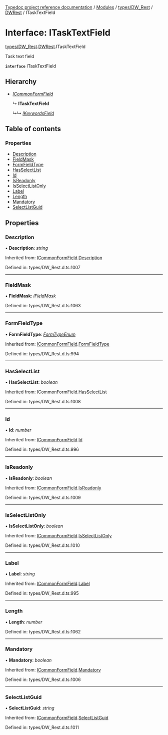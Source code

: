 [Typedoc project reference documentation](../README.md) / [Modules](../modules.md) / [types/DW_Rest](../modules/types_dw_rest.md) / [DWRest](../modules/types_dw_rest.dwrest.md) / ITaskTextField

# Interface: ITaskTextField

[types/DW_Rest](../modules/types_dw_rest.md).[DWRest](../modules/types_dw_rest.dwrest.md).ITaskTextField

Task text field

**`interface`** ITaskTextField

## Hierarchy

* [*ICommonFormField*](types_dw_rest.dwrest.icommonformfield.md)

  ↳ **ITaskTextField**

  ↳↳ [*IKeywordsField*](types_dw_rest.dwrest.ikeywordsfield.md)

## Table of contents

### Properties

- [Description](types_dw_rest.dwrest.itasktextfield.md#description)
- [FieldMask](types_dw_rest.dwrest.itasktextfield.md#fieldmask)
- [FormFieldType](types_dw_rest.dwrest.itasktextfield.md#formfieldtype)
- [HasSelectList](types_dw_rest.dwrest.itasktextfield.md#hasselectlist)
- [Id](types_dw_rest.dwrest.itasktextfield.md#id)
- [IsReadonly](types_dw_rest.dwrest.itasktextfield.md#isreadonly)
- [IsSelectListOnly](types_dw_rest.dwrest.itasktextfield.md#isselectlistonly)
- [Label](types_dw_rest.dwrest.itasktextfield.md#label)
- [Length](types_dw_rest.dwrest.itasktextfield.md#length)
- [Mandatory](types_dw_rest.dwrest.itasktextfield.md#mandatory)
- [SelectListGuid](types_dw_rest.dwrest.itasktextfield.md#selectlistguid)

## Properties

### Description

• **Description**: *string*

Inherited from: [ICommonFormField](types_dw_rest.dwrest.icommonformfield.md).[Description](types_dw_rest.dwrest.icommonformfield.md#description)

Defined in: types/DW_Rest.d.ts:1007

___

### FieldMask

• **FieldMask**: [*IFieldMask*](types_dw_rest.dwrest.ifieldmask.md)

Defined in: types/DW_Rest.d.ts:1063

___

### FormFieldType

• **FormFieldType**: [*FormTypeEnum*](../enums/types_dw_rest.dwrest.formtypeenum.md)

Inherited from: [ICommonFormField](types_dw_rest.dwrest.icommonformfield.md).[FormFieldType](types_dw_rest.dwrest.icommonformfield.md#formfieldtype)

Defined in: types/DW_Rest.d.ts:994

___

### HasSelectList

• **HasSelectList**: *boolean*

Inherited from: [ICommonFormField](types_dw_rest.dwrest.icommonformfield.md).[HasSelectList](types_dw_rest.dwrest.icommonformfield.md#hasselectlist)

Defined in: types/DW_Rest.d.ts:1008

___

### Id

• **Id**: *number*

Inherited from: [ICommonFormField](types_dw_rest.dwrest.icommonformfield.md).[Id](types_dw_rest.dwrest.icommonformfield.md#id)

Defined in: types/DW_Rest.d.ts:996

___

### IsReadonly

• **IsReadonly**: *boolean*

Inherited from: [ICommonFormField](types_dw_rest.dwrest.icommonformfield.md).[IsReadonly](types_dw_rest.dwrest.icommonformfield.md#isreadonly)

Defined in: types/DW_Rest.d.ts:1009

___

### IsSelectListOnly

• **IsSelectListOnly**: *boolean*

Inherited from: [ICommonFormField](types_dw_rest.dwrest.icommonformfield.md).[IsSelectListOnly](types_dw_rest.dwrest.icommonformfield.md#isselectlistonly)

Defined in: types/DW_Rest.d.ts:1010

___

### Label

• **Label**: *string*

Inherited from: [ICommonFormField](types_dw_rest.dwrest.icommonformfield.md).[Label](types_dw_rest.dwrest.icommonformfield.md#label)

Defined in: types/DW_Rest.d.ts:995

___

### Length

• **Length**: *number*

Defined in: types/DW_Rest.d.ts:1062

___

### Mandatory

• **Mandatory**: *boolean*

Inherited from: [ICommonFormField](types_dw_rest.dwrest.icommonformfield.md).[Mandatory](types_dw_rest.dwrest.icommonformfield.md#mandatory)

Defined in: types/DW_Rest.d.ts:1006

___

### SelectListGuid

• **SelectListGuid**: *string*

Inherited from: [ICommonFormField](types_dw_rest.dwrest.icommonformfield.md).[SelectListGuid](types_dw_rest.dwrest.icommonformfield.md#selectlistguid)

Defined in: types/DW_Rest.d.ts:1011
